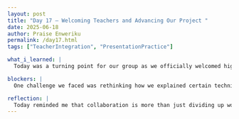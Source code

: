 ```yaml
---
layout: post
title: "Day 17 – Welcoming Teachers and Advancing Our Project "
date: 2025-06-18
author: Praise Enweriku
permalink: /day17.html
tags: ["TeacherIntegration", "PresentationPractice"]

what_i_learned: |
  Today was a turning point for our group as we officially welcomed high school teachers who will be working with us for the rest of the program. It was interesting to see how adding someone new to our group dynamic brought in fresh energy and perspectives. We started with a light icebreaker to introduce ourselves, share some interests, and make everyone feel comfortable. After that, we began walking the teacher through our project, explaining what we’ve been working on, the tools we’ve used like TinkerCad and Arduino, and what our main goals are. Practicing how to explain our ideas clearly helped me better understand the work myself, and I learned how to adjust my language to match the audience.

blockers: |
  One challenge we faced was rethinking how we explained certain technical parts of the project, especially to someone new who wasn’t there from day one. We had to go back and simplify some of our terminology, break down our progress into clearer milestones, and explain why specific components like sensors, relays, and LCDs were chosen. 

reflection: |
  Today reminded me that collaboration is more than just dividing up work, it’s about communicating ideas in ways that make everyone feel included and informed. Having teachers as part of our group is going to be a unique opportunity, because they bring a mix of curiosity, real-world insight, and fresh questions that challenge us to think deeper about our decisions. Starting the PowerPoint for our weekly presentation helped us reflect on everything we've accomplished this week, from completing parts of our Arduino simulation to troubleshooting problems in TinkerCad and developing our understanding of machine learning. Practicing our speaking skills for the video gave me more confidence in presenting, and I can already see how these weekly reflections are making us stronger as a team. I’m looking forward to building this momentum next week with even more clarity and collaboration.
---
```

